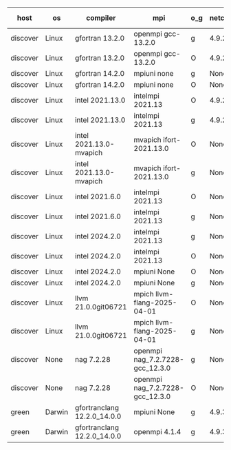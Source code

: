 

| host     | os       | compiler                              | mpi                      | o_g        | netcdf        | build       | u_pass          | u_fail          | s_pass            | s_fail            | e_pass             | e_fail             | nuopc_pass       | nuopc_fail       | artifacts link          |
|----------|----------|---------------------------------------|--------------------------|------------|---------------|-------------|-----------------|-----------------|-------------------|-------------------|--------------------|--------------------|------------------|------------------|-------------------------|
| discover | Linux | gfortran 13.2.0 | openmpi gcc-13.2.0  | g | 4.9.2  | PASS | 14231 | 0 | 51 | 0 | 81 | 0 | 57 | 0 | <a href="https://github.com/esmf-org/esmf-test-artifacts/tree/55c12a65c28754886116cd24b3d6e91074cdb227/develop/gfortran/13.2.0/g/openmpi/gcc-13.2.0" target="_blank">55c12a6</a> | 
| discover | Linux | gfortran 13.2.0 | openmpi gcc-13.2.0  | O | 4.9.2  | PASS | 14231 | 0 | 51 | 0 | 81 | 0 | 57 | 0 | <a href="https://github.com/esmf-org/esmf-test-artifacts/tree/23b057264192368f09c3eeb1d963f43a9f897bbf/develop/gfortran/13.2.0/O/openmpi/gcc-13.2.0" target="_blank">23b0572</a> | 
| discover | Linux | gfortran 14.2.0 | mpiuni none  | g | None  | PASS | 12560 | 0 | 9 | 0 | 43 | 0 | None | None | <a href="https://github.com/esmf-org/esmf-test-artifacts/tree/3480294b0c60e9471f92d96aaa9055768cfccce0/develop/gfortran/14.2.0/g/mpiuni/none" target="_blank">3480294</a> | 
| discover | Linux | gfortran 14.2.0 | mpiuni none  | O | None  | PASS | 12560 | 0 | 9 | 0 | 43 | 0 | None | None | <a href="https://github.com/esmf-org/esmf-test-artifacts/tree/46ee940f443def188d438bb9f93e024b7d39e21e/develop/gfortran/14.2.0/O/mpiuni/none" target="_blank">46ee940</a> | 
| discover | Linux | intel 2021.13.0 | intelmpi 2021.13  | O | 4.9.2  | PASS | 14231 | 0 | 51 | 0 | 81 | 0 | 57 | 0 | <a href="https://github.com/esmf-org/esmf-test-artifacts/tree/45e1ca9c171567c5901eaa01480800ea6fe270ca/develop/intel/2021.13.0/O/intelmpi/2021.13" target="_blank">45e1ca9</a> | 
| discover | Linux | intel 2021.13.0 | intelmpi 2021.13  | g | 4.9.2  | PASS | 14231 | 0 | 51 | 0 | 81 | 0 | 57 | 0 | <a href="https://github.com/esmf-org/esmf-test-artifacts/tree/701401e0958efc79ebb6c1a92351a135fb92053c/develop/intel/2021.13.0/g/intelmpi/2021.13" target="_blank">701401e</a> | 
| discover | Linux | intel 2021.13.0-mvapich | mvapich ifort-2021.13.0  | O | None  | PASS | 14231 | 0 | 51 | 0 | 81 | 0 | 57 | 0 | <a href="https://github.com/esmf-org/esmf-test-artifacts/tree/e6111b561395ed9a819252c02ab95fb097814368/develop/intel/2021.13.0-mvapich/O/mvapich/ifort-2021.13.0" target="_blank">e6111b5</a> | 
| discover | Linux | intel 2021.13.0-mvapich | mvapich ifort-2021.13.0  | g | None  | PASS | 14231 | 0 | 51 | 0 | 81 | 0 | 57 | 0 | <a href="https://github.com/esmf-org/esmf-test-artifacts/tree/fb9f4e53ce57dc2e82ebcb7f82022499400e750d/develop/intel/2021.13.0-mvapich/g/mvapich/ifort-2021.13.0" target="_blank">fb9f4e5</a> | 
| discover | Linux | intel 2021.6.0 | intelmpi 2021.13  | O | None  | PASS | 14231 | 0 | 51 | 0 | 81 | 0 | 57 | 0 | <a href="https://github.com/esmf-org/esmf-test-artifacts/tree/c284cdfee473e9869a14d6b7ca867774c87e155c/develop/intel/2021.6.0/O/intelmpi/2021.13" target="_blank">c284cdf</a> | 
| discover | Linux | intel 2021.6.0 | intelmpi 2021.13  | g | None  | PASS | 14231 | 0 | 51 | 0 | 81 | 0 | 57 | 0 | <a href="https://github.com/esmf-org/esmf-test-artifacts/tree/8bfe5645bf78d4edb1109b3be2d2fd4d1aa8550c/develop/intel/2021.6.0/g/intelmpi/2021.13" target="_blank">8bfe564</a> | 
| discover | Linux | intel 2024.2.0 | intelmpi 2021.13  | g | None  | PASS | 14230 | 1 | 51 | 0 | 81 | 0 | 57 | 0 | <a href="https://github.com/esmf-org/esmf-test-artifacts/tree/ccfb8e7a762afa48bd303b9e57c26cb2a1f56fed/develop/intel/2024.2.0/g/intelmpi/2021.13" target="_blank">ccfb8e7</a> | 
| discover | Linux | intel 2024.2.0 | intelmpi 2021.13  | O | None  | PASS | 14231 | 0 | 51 | 0 | 81 | 0 | 57 | 0 | <a href="https://github.com/esmf-org/esmf-test-artifacts/tree/2fa5dde6ecd2a5acbe7a4beb2d144f8b6e6b6dcf/develop/intel/2024.2.0/O/intelmpi/2021.13" target="_blank">2fa5dde</a> | 
| discover | Linux | intel 2024.2.0 | mpiuni None  | O | None  | PASS | 12560 | 0 | 9 | 0 | 43 | 0 | None | None | <a href="https://github.com/esmf-org/esmf-test-artifacts/tree/0cb49756929b652b3ca8b031397b6b446cc627ff/develop/intel/2024.2.0/O/mpiuni/None" target="_blank">0cb4975</a> | 
| discover | Linux | intel 2024.2.0 | mpiuni None  | g | None  | PASS | 12559 | 1 | 9 | 0 | 43 | 0 | None | None | <a href="https://github.com/esmf-org/esmf-test-artifacts/tree/e5bfe2ba84ca8f1d16150f691f861712227d09b4/develop/intel/2024.2.0/g/mpiuni/None" target="_blank">e5bfe2b</a> | 
| discover | Linux | llvm 21.0.0git06721 | mpich llvm-flang-2025-04-01  | O | None  | PASS | 14213 | 18 | 18 | 33 | 76 | 5 | 0 | 57 | <a href="https://github.com/esmf-org/esmf-test-artifacts/tree/fcd5d74dcd28627c0198e3e8043065a13406861f/develop/llvm/21.0.0git06721/O/mpich/llvm-flang-2025-04-01" target="_blank">fcd5d74</a> | 
| discover | Linux | llvm 21.0.0git06721 | mpich llvm-flang-2025-04-01  | g | None  | PASS | 14213 | 18 | 18 | 33 | 76 | 5 | 0 | 57 | <a href="https://github.com/esmf-org/esmf-test-artifacts/tree/8520a44ce3338569e77ddc2ecee0419f164d61d8/develop/llvm/21.0.0git06721/g/mpich/llvm-flang-2025-04-01" target="_blank">8520a44</a> | 
| discover | None | nag 7.2.28 | openmpi nag_7.2.7228-gcc_12.3.0  | g | None  | FAIL | None | None | None | None | None | None | None | None | <a href="https://github.com/esmf-org/esmf-test-artifacts/tree/6287092dc429f26590c4941ab690b8c6c207d005/develop/nag/7.2.28/g/openmpi/nag_7.2.7228-gcc_12.3.0" target="_blank">6287092</a> | 
| discover | None | nag 7.2.28 | openmpi nag_7.2.7228-gcc_12.3.0  | O | None  | FAIL | None | None | None | None | None | None | None | None | <a href="https://github.com/esmf-org/esmf-test-artifacts/tree/7f970ff60dc52a71b1c0a2a297397b76e5577d07/develop/nag/7.2.28/O/openmpi/nag_7.2.7228-gcc_12.3.0" target="_blank">7f970ff</a> | 
| green | Darwin | gfortranclang 12.2.0_14.0.0 | mpiuni None  | g | 4.9.3  | PASS | None | None | None | None | None | None | None | None | <a href="https://github.com/esmf-org/esmf-test-artifacts/tree/a93640caf195ac29c3b3e2a7a4aa5e8e0fc9e5d9/develop/gfortranclang/12.2.0_14.0.0/g/mpiuni/None" target="_blank">a93640c</a> | 
| green | Darwin | gfortranclang 12.2.0_14.0.0 | openmpi 4.1.4  | g | 4.9.3  | PASS | 14231 | 0 | 51 | 0 | 81 | 0 | 58 | 0 | <a href="https://github.com/esmf-org/esmf-test-artifacts/tree/b40b722b58299fad26afc4d9a5157a20afcdbd02/develop/gfortranclang/12.2.0_14.0.0/g/openmpi/4.1.4" target="_blank">b40b722</a> | 
